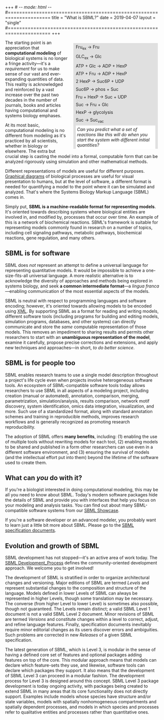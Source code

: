 +++ # -*- mode: html -*-
#=====================================================================
title  = "What is SBML?"
date   = 2019-04-07
layout = "single"
#=====================================================================
+++

<div class="rounded-corners" style="float: right; margin: 10px 5px 10px 15px; background-color: #e0e0e0">
<div class="sm-font" style="padding: 0 8px 0 8px; line-height: 180%">
Fru<sub>ex</sub> &rarr; Fru <br>
GLC<sub>ex</sub> &rarr; Glc <br>
ATP + Glc &rarr; ADP + HexP <br>
ATP + Fru &rarr; ADP + HexP <br>
2 HexP &rarr; Suc6P + UDP <br>
Suc6P &rarr; phos + Suc <br>
Fru + HexP &rarr; Suc + UDP <br>
Suc &rarr; Fru + Glc <br>
HexP &rarr; glycolysis <br>
Suc &rarr; Suc<sub>vac</sub>
</div>
<div class="sm-font" style="margin: 0 8px 0 8px; padding: 4px; background-color: #fff; width: 18em">
<em>Can you predict what a set of reactions like this will do when you start the system with different initial quantities? </em></div>
</div>

The starting point is an appreciation that **computational modeling** of biological systems is no longer a fringe activity&mdash;it's a _requirement_ for us to make sense of our vast and ever-expanding quantities of data.  This reality is acknowledged and reinforced by a vast increase over the past two decades in the number of journals, books and articles having computational and systems biology emphases.

At its most basic, computational modeling is no different from modeling as it's practiced by all scientists, whether in biology or elsewhere.  The extra but crucial step is casting the model into a formal, computable form that can be analyzed rigorously using simulation and other mathematical methods.

Different representations of models are useful for different purposes. [Graphical diagrams](http://sbgn.org) of biological processes are useful for visual presentation to humans, but at the level of software, a different format is needed for quantifying a model to the point where it can be simulated and analyzed.  That's where the Systems Biology Markup Language (SBML) comes in.

Simply put, **SBML is a machine-readable format for representing models**.
It's oriented towards describing systems where biological entities are involved in, and modified by, processes that occur over time.  An example of this is a network of biochemical reactions.  SBML's framework is suitable for representing models commonly found in research on a number of topics, including cell signaling pathways, metabolic pathways, biochemical reactions, gene regulation, and many others.


## SBML is for software 

SBML does _not_ represent an attempt to define a universal language for representing quantitative models.  It would be impossible to achieve a one-size-fits-all universal language. A more realistic alternative is to acknowledge the diversity of approaches and methods being explored in systems biology, and seek **a common intermediate format**&mdash;a _lingua franca_&mdash;enabling communication of the most essential aspects of the models.

SBML is neutral with respect to programming languages and software encoding; however, it's oriented towards allowing models to be encoded using [XML](http://www.w3.org/XML).  By supporting SBML as a format for reading and writing models, different software tools (including programs for building and editing models, simulation programs, databases, and other systems) can directly communicate and store the _same_ computable representation of those models.  This removes an impediment to sharing results and permits other researchers to start with an **unambiguous representation of the model**, examine it carefully, propose precise corrections and extensions, and apply new techniques and approaches&mdash;in short, _to do better science_.


## SBML is for people too

SBML enables research teams to use a single model description throughout a project's life cycle even when projects involve heterogeneous software tools.  An ecosystem of SBML-compatible software tools today allows researchers to use SBML in all aspects of a modeling project, including creation (manual or automated), annotation, comparison, merging, parametrization, simulation/analysis, results comparison, network motif discovery, system identification, omics data integration, visualization, and more.  Such use of a standardized format, along with standard annotation schemes and training in reproducible methods, improves research workflows and is generally recognized as promoting research reproducibility.

The adoption of SBML offers **many benefits**, including: (1) enabling the use of multiple tools without rewriting models for each tool, (2) enabling models to be shared and published in a form other researchers can use even in a different software environment, and (3) ensuring the survival of models (and the intellectual effort put into them) beyond the lifetime of the software used to create them.


## What can _you_ do with it? 

If you're a biologist interested in doing computational modeling, this may be all you need to know about SBML.  Today's modern software packages hide the details of SBML and provide you with interfaces that help you focus on your modeling and analysis tasks.  You can find out about many SBML-compatible software systems from our [SBML Showcase](/showcase).

If you're a software developer or an advanced modeler, you probably want to learn just a little bit more about SBML.  Please go to the [SBML specification documents](/documents/specifications).


## Evolution and growth of SBML 

SBML development has not stopped&mdash;it's an active area of work today.  The [SBML Development_Process](/documents/process) defines the community-oriented development approach. We welcome you to get involved!

The development of SBML is stratified in order to organize architectural changes and versioning. Major editions of SBML are termed _Levels_ and represent substantial changes to the composition and structure of the language. Models defined in lower Levels of SBML can always be represented in higher Levels, though some translation may be necessary. The converse (from higher Level to lower Level) is sometimes also possible, though not guaranteed. The Levels remain distinct; a valid SBML Level&nbsp;1 document is not a valid SBML Level&nbsp;2 document. Minor revisions of SBML are termed _Versions_ and constitute changes within a level to correct, adjust, and refine language features. Finally, specification documents inevitably require minor editorial changes as its users discover errors and ambiguities. Such problems are corrected in new _Releases_ of a given SBML specification.

The latest generation of SBML, which is Level 3, is modular in the sense of having a defined core set of features and optional packages adding features on top of the core. This modular approach means that models can declare which feature-sets they use, and likewise, software tools can declare which packages they support. It also means that the development of SBML Level&nbsp;3 can proceed in a modular fashion. The development process for Level&nbsp;3 is designed around this concept. SBML Level&nbsp;3 package development is today ongoing activity, with packages being created to extend SBML in many areas that its core functionality does not directly support. Examples include models whose species have structure and/or state variables, models with spatially nonhomogeneous compartments and spatially dependent processes, and models in which species and processes refer to qualitative entities and processes rather than quantitative ones.
